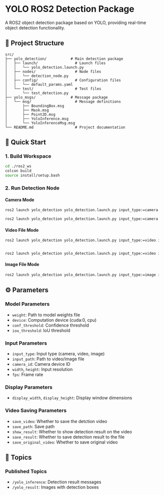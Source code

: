 # YOLO ROS2 Detection Package

A ROS2 object detection package based on YOLO, providing real-time object detection functionality.

## 📁 Project Structure

```
src/
├── yolo_detection/           # Main detection package
│   ├── launch/                 # Launch files
│   │   └── yolo_detection.launch.py
│   ├── nodes/                  # Node files
│   │   └── detection_node.py
│   ├── config/                 # Configuration files
│   │   └── default_params.yaml
│   └── test/                   # Test files
│       └── test_detection.py
├── yolo_msgs/                # Message package
│   └── msg/                    # Message definitions
│       ├── BoundingBox.msg
│       ├── Mask.msg
│       ├── Point2D.msg
│       ├── YoloInference.msg
│       └── YoloInferenceMsg.msg
└── README.md                   # Project documentation
```

## 🚀 Quick Start

### 1. Build Workspace

```bash
cd ./ros2_ws
colcon build
source install/setup.bash
```

### 2. Run Detection Node

#### Camera Mode
```bash
ros2 launch yolo_detection yolo_detection.launch.py input_type:=camera camera_id:=0

ros2 launch yolo_detection yolo_detection.launch.py input_type:=camera weight:=weights/yolo11s-p2.engine save_video:=true save_path:=results width:=1920 height:=1080 show_result:=true camera_id:=0 
```

#### Video File Mode
```bash
ros2 launch yolo_detection yolo_detection.launch.py input_type:=video input_path:=/path/to/video.mp4


ros2 launch yolo_detection yolo_detection.launch.py input_type:=video input_path:=/home/ljq/ros2_ws/DJI_20250922112849_0002_S.MP4 weight:=weights/yolo11s-p2.engine width:=1920 height:=1080 save_path:=results save_video:=false show_result:=true save_result:=true save_original_video:=false
```

#### Image File Mode
```bash
ros2 launch yolo_detection yolo_detection.launch.py input_type:=image input_path:=/path/to/image.jpg
```



## ⚙️ Parameters

### Model Parameters
- `weight`: Path to model weights file
- `device`: Computation device (cuda:0, cpu)
- `conf_threshold`: Confidence threshold
- `iou_threshold`: IoU threshold

### Input Parameters
- `input_type`: Input type (camera, video, image)
- `input_path`: Path to video/image file
- `camera_id`: Camera device ID
- `width`, `height`: Input resolution
- `fps`: Frame rate

### Display Parameters
- `display_width`, `display_height`: Display window dimensions

### Video Saving Parameters
- `save_video`: Whether to save the detction video
- `save_path`: Save path
- `show_result`: Whether to show detection result on the video
- `save_result`: Whether to save detection result to the file
- `save_original_video`: Whether to save original video

## 📡 Topics

### Published Topics
- `/yolo_inference`: Detection result messages
- `/yolo_result`: Images with detection boxes
